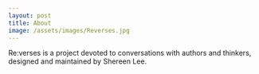 ```yaml
---
layout: post
title: About
image: /assets/images/Reverses.jpg
---
```


Re:verses is a project devoted to conversations with authors and thinkers, designed and maintained by Shereen Lee.
